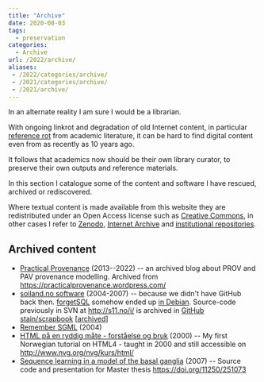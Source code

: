 ```yaml
---
title: "Archive"
date: 2020-08-03
tags:
  - preservation
categories:
  - Archive
url: /2022/archive/ 
aliases:
 - /2022/categories/archive/
 - /2021/categories/archive/
 - /2021/archive/
---
```


In an alternate reality I am sure I would be a librarian.
 
With ongoing linkrot and degradation of old Internet content, in particular [reference rot](https://doi.org/10.1371/journal.pone.0115253)
from academic literature, it can be hard to find digital content even from as recently as 10 years ago.

It follows that academics now should be their own library curator, to preserve
their own outputs and reference materials.

In this section I catalogue some of the content and software I have rescued, archived or rediscovered. 

Where textual content is made available from this website they are redistributed under an Open Access license such as [Creative Commons](https://creativecommons.org/), in other cases I refer to [Zenodo](https://zenodo.org/), [Internet Archive](https://web.archive.org/) and [institutional repositories](https://www.research.manchester.ac.uk/).


## Archived content

* [Practical Provenance](/2022/prov/) (2013--2022) -- an archived blog about PROV and PAV provenance modelling. Archived from <https://practicalprovenance.wordpress.com/>
* [soiland.no software](https://web.archive.org/web/20070205135110/http://soiland.no/software) (2004-2007) -- because we didn't have GitHub back then. [forgetSQL](https://github.com/stain/forgetSQL) somehow ended up [in Debian](https://packages.ubuntu.com/bionic/python-forgetsql). Source-code previously in SVN at <http://s11.no/i/> is archived in [GitHub stain/scrapbook](https://github.com/stain/scrapbook/tree/master) [[archived](https://archive.softwareheritage.org/swh:1:dir:b21fe15a26230a930141ebd87fe8fceb28872eed)]
* [Remember SGML](https://web.archive.org/web/20060921180140/http://soiland.no/doc/sgml) (2004)
* [HTML på en ryddig måte - forståelse og bruk](/2000/kurs/html/) (2000) -- My first Norwegian tutorial on HTML4 - taught in 2000 and still accessible on <http://www.nvg.org/nvg/kurs/html/>
* [Sequence learning in a model of the basal ganglia](https://soiland.no/archive-2007/master/) (2007) -- Source code and presentation for Master thesis <https://doi.org/11250/251073> 


<!-- rest of category inserted below-->